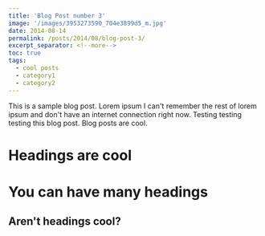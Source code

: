 ```yaml
---
title: 'Blog Post number 3'
image: '/images/3953273590_704e3899d5_m.jpg'
date: 2014-08-14
permalink: /posts/2014/08/blog-post-3/
excerpt_separator: <!--more-->
toc: true
tags:
  - cool posts
  - category1
  - category2
---
```


This is a sample blog post. Lorem ipsum I can't remember the rest of lorem ipsum and don't have an internet connection right now. Testing testing testing this blog post. Blog posts are cool. 
<!--more-->
Headings are cool
======

You can have many headings
======

Aren't headings cool?
------
